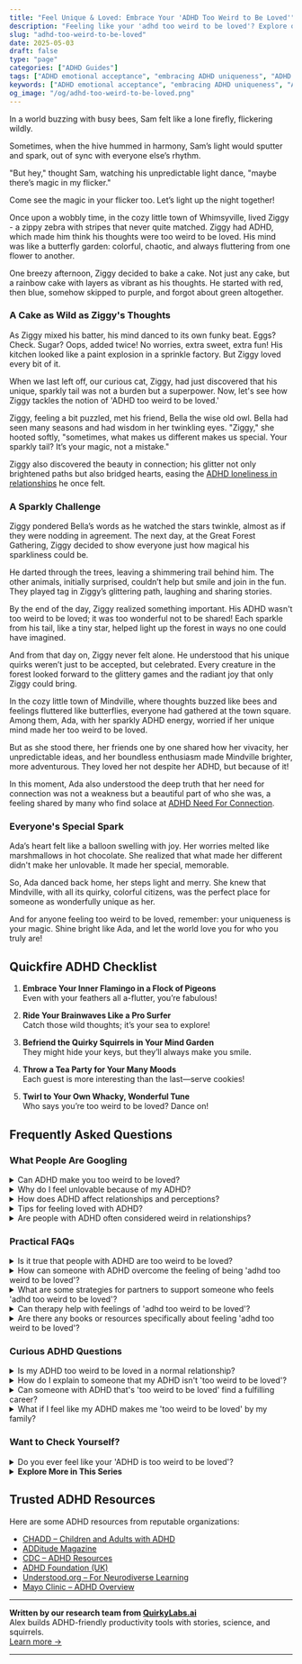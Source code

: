 ```yaml
---
title: "Feel Unique & Loved: Embrace Your 'ADHD Too Weird to Be Loved'"
description: "Feeling like your 'adhd too weird to be loved'? Explore our blog where you'll find magical insights and cozy stories to make you feel seen and cherished. Let's celebrate your unique flicker together!"
slug: "adhd-too-weird-to-be-loved"
date: 2025-05-03
draft: false
type: "page"
categories: ["ADHD Guides"]
tags: ["ADHD emotional acceptance", "embracing ADHD uniqueness", "ADHD and self-love", "ADHD creative expression", "ADHD too weird to be loved", "celebrating ADHD differences", "ADHD adults' stories"]
keywords: ["ADHD emotional acceptance", "embracing ADHD uniqueness", "ADHD and self-love", "ADHD creative expression", "ADHD too weird to be loved", "celebrating ADHD differences", "ADHD adults' stories"]
og_image: "/og/adhd-too-weird-to-be-loved.png"
---
```


In a world buzzing with busy bees, Sam felt like a lone firefly, flickering wildly.

Sometimes, when the hive hummed in harmony, Sam’s light would sputter and spark, out of sync with everyone else’s rhythm.

"But hey," thought Sam, watching his unpredictable light dance, "maybe there’s magic in my flicker."

Come see the magic in your flicker too. Let’s light up the night together!

Once upon a wobbly time, in the cozy little town of Whimsyville, lived Ziggy - a zippy zebra with stripes that never quite matched. Ziggy had ADHD, which made him think his thoughts were too weird to be loved. His mind was like a butterfly garden: colorful, chaotic, and always fluttering from one flower to another.

One breezy afternoon, Ziggy decided to bake a cake. Not just any cake, but a rainbow cake with layers as vibrant as his thoughts. He started with red, then blue, somehow skipped to purple, and forgot about green altogether.

### A Cake as Wild as Ziggy's Thoughts

As Ziggy mixed his batter, his mind danced to its own funky beat. Eggs? Check. Sugar? Oops, added twice! No worries, extra sweet, extra fun! His kitchen looked like a paint explosion in a sprinkle factory. But Ziggy loved every bit of it.

When we last left off, our curious cat, Ziggy, had just discovered that his unique, sparkly tail was not a burden but a superpower. Now, let's see how Ziggy tackles the notion of 'ADHD too weird to be loved.'

Ziggy, feeling a bit puzzled, met his friend, Bella the wise old owl. Bella had seen many seasons and had wisdom in her twinkling eyes. "Ziggy," she hooted softly, "sometimes, what makes us different makes us special. Your sparkly tail? It’s your magic, not a mistake."

Ziggy also discovered the beauty in connection; his glitter not only brightened paths but also bridged hearts, easing the [ADHD loneliness in relationships](/pages/adhd-loneliness-in-relationships/) he once felt.

### A Sparkly Challenge

Ziggy pondered Bella’s words as he watched the stars twinkle, almost as if they were nodding in agreement. The next day, at the Great Forest Gathering, Ziggy decided to show everyone just how magical his sparkliness could be.

He darted through the trees, leaving a shimmering trail behind him. The other animals, initially surprised, couldn’t help but smile and join in the fun. They played tag in Ziggy’s glittering path, laughing and sharing stories.

By the end of the day, Ziggy realized something important. His ADHD wasn't too weird to be loved; it was too wonderful not to be shared! Each sparkle from his tail, like a tiny star, helped light up the forest in ways no one could have imagined.

And from that day on, Ziggy never felt alone. He understood that his unique quirks weren’t just to be accepted, but celebrated. Every creature in the forest looked forward to the glittery games and the radiant joy that only Ziggy could bring.

In the cozy little town of Mindville, where thoughts buzzed like bees and feelings fluttered like butterflies, everyone had gathered at the town square. Among them, Ada, with her sparkly ADHD energy, worried if her unique mind made her too weird to be loved.

But as she stood there, her friends one by one shared how her vivacity, her unpredictable ideas, and her boundless enthusiasm made Mindville brighter, more adventurous. They loved her not despite her ADHD, but because of it!

In this moment, Ada also understood the deep truth that her need for connection was not a weakness but a beautiful part of who she was, a feeling shared by many who find solace at [ADHD Need For Connection](/pages/adhd-need-for-connection/).

### Everyone's Special Spark

Ada’s heart felt like a balloon swelling with joy. Her worries melted like marshmallows in hot chocolate. She realized that what made her different didn't make her unlovable. It made her special, memorable.

So, Ada danced back home, her steps light and merry. She knew that Mindville, with all its quirky, colorful citizens, was the perfect place for someone as wonderfully unique as her.

And for anyone feeling too weird to be loved, remember: your uniqueness is your magic. Shine bright like Ada, and let the world love you for who you truly are!

## Quickfire ADHD Checklist

1. **Embrace Your Inner Flamingo in a Flock of Pigeons**  
   Even with your feathers all a-flutter, you’re fabulous!

2. **Ride Your Brainwaves Like a Pro Surfer**  
   Catch those wild thoughts; it’s your sea to explore!

3. **Befriend the Quirky Squirrels in Your Mind Garden**  
   They might hide your keys, but they’ll always make you smile.

4. **Throw a Tea Party for Your Many Moods**  
   Each guest is more interesting than the last—serve cookies!

5. **Twirl to Your Own Whacky, Wonderful Tune**  
   Who says you’re too weird to be loved? Dance on!

## Frequently Asked Questions



### What People Are Googling

<details><summary>Can ADHD make you too weird to be loved?</summary><p>Absolutely not! ADHD certainly brings its unique set of traits and quirks, but these are part of what makes you, you — and that's something truly special. The qualities that come with ADHD, like creativity, passion, and a dynamic way of thinking, can actually be really endearing and attractive to others. Remember, everyone has their own idiosyncrasies, and it's about finding someone who appreciates and loves yours. So, embrace your wonderful self – there's definitely love out there that's just right for you.</p></details>
<details><summary>Why do I feel unlovable because of my ADHD?</summary><p>It's really common to feel that way, especially when ADHD can make certain aspects of relationships more challenging, like remembering dates or staying focused in conversations. Remember, though, these struggles don’t define your worth or your capacity to be loved. ADHD can actually bring unique strengths and perspectives to a relationship, like creativity and spontaneity! It's important to recognize and celebrate these qualities in yourself, and to remember that everyone deserves love and understanding, including you.</p></details>
<details><summary>How does ADHD affect relationships and perceptions?</summary><p>ADHD can certainly weave its unique pattern into relationships and the way perceptions are formed. Those with ADHD might find that their spontaneity and energy bring a vibrant dynamic to interactions, but they might also struggle with consistency and attentiveness, which can sometimes be misunderstood by others. In relationships, the challenges might include difficulties with time management or remembering important details, which can be perceived as a lack of care or commitment. However, with open communication and mutual understanding, these hurdles can be navigated beautifully, allowing relationships to flourish and deepen.</p></details>
<details><summary>Tips for feeling loved with ADHD?</summary><p>Absolutely, feeling loved and connected is so important, especially when you have ADHD! A great tip is to openly communicate your needs and feelings with your loved ones. Sometimes, those without ADHD might not fully understand how it affects you, so explaining your unique experiences can help them support you better. Also, try to engage in activities together that make you feel good and appreciated, whether it’s a quiet evening chatting, a walk in the park, or a fun game night. Remember, your needs are important, and it's okay to ask for what helps you feel loved and secure.</p></details>
<details><summary>Are people with ADHD often considered weird in relationships?</summary><p>Absolutely, many people with ADHD might feel labeled as "weird" in relationships by those who don't quite understand the unique quirks and energy they bring. It's essential to remember that everyone has their unique traits, and what makes someone stand out isn't a flaw—it's a feature! The creativity, enthusiasm, and spontaneous spirit that many with ADHD possess can add a wonderful dynamic to a relationship. Embracing and communicating your needs and qualities can help bridge understanding and create a deeper connection with your partner.</p></details>



### Practical FAQs

<details><summary>Is it true that people with ADHD are too weird to be loved?</summary><p>Absolutely not! Everyone, including those with ADHD, has unique traits that make them special and lovable. ADHD can certainly bring about behaviors and ways of thinking that are different, but this diversity is part of what makes each person interesting and valuable. It’s important to remember that love is based on respect, understanding, and acceptance, which everyone deserves – ADHD just adds a bit of extra sparkle to the mix!</p></details>
<details><summary>How can someone with ADHD overcome the feeling of being 'adhd too weird to be loved'?</summary><p>Feeling like you’re “too weird to be loved” because of your ADHD traits can be really tough, but remember, your unique qualities also bring so much sparkle and creativity to the world! It’s important to surround yourself with people who appreciate your individuality and understand the ADHD experience. Engaging with supportive communities, either in-person or online, can help remind you that you're not alone and your traits are also your strengths. Lastly, practicing self-compassion and reminding yourself of your positive qualities can boost your self-esteem and help you see just how lovable you truly are.</p></details>
<details><summary>What are some strategies for partners to support someone who feels 'adhd too weird to be loved'?</summary><p>Absolutely, feeling "too weird to be loved" because of ADHD traits can be really tough, but there's so much room for support and understanding. One loving strategy is for partners to actively celebrate the unique qualities and strengths that ADHD brings into their relationship, like creativity or a keen sense of intuition. It’s also helpful to engage in open, non-judgmental discussions about how ADHD affects them, which can foster empathy and deeper connection. Lastly, establishing a routine together that accommodates the ADHD partner's needs can provide a reassuring structure, making daily life a little less overwhelming and a lot more supportive.</p></details>
<details><summary>Can therapy help with feelings of 'adhd too weird to be loved'?</summary><p>Absolutely, therapy can be a wonderful space to explore and address feelings of feeling "too weird to be loved" because of ADHD. It's common for those with ADHD to feel misunderstood or out of step with others, and therapy provides a supportive environment where you can discuss these feelings openly. A therapist, especially one familiar with ADHD, can help you work through these emotions, build self-acceptance, and recognize your unique strengths and qualities. Remember, your uniqueness is not just okay—it's worth celebrating!</p></details>
<details><summary>Are there any books or resources specifically about feeling 'adhd too weird to be loved'?</summary><p>Absolutely, feelings of being "too weird to be loved" because of ADHD can be really tough, but you're not alone in this. A highly recommended book is "ADHD Alien" by Pina Varnel, which explores these feelings through relatable comics and heartfelt insights. Another great resource is "You Mean I'm Not Lazy, Stupid or Crazy?!" by Kate Kelly and Peggy Ramundo, which offers a compassionate look at the emotional aspects of living with ADHD. These books can provide comfort and a deeper understanding of how ADHD affects self-perception and relationships, helping you see that your unique qualities are indeed lovable.</p></details>



### Curious ADHD Questions

<details><summary>Is my ADHD too weird to be loved in a normal relationship?</summary><p>Absolutely not! Your ADHD is a unique part of who you are, and it brings its own special blend of qualities to any relationship. Many people find that the creativity, enthusiasm, and unique perspective of someone with ADHD enrich their connections. It's all about finding the right person who appreciates the real you, quirks and all. Love doesn’t demand perfection; it thrives on genuine connection and understanding.</p></details>
<details><summary>How do I explain to someone that my ADHD isn't 'too weird to be loved'?</summary><p>Oh, that's such an important thing to communicate! Start by reminding them that ADHD is just one facet of the beautiful gem that is you—it doesn't define your worth or your capacity to be loved. You might explain how ADHD influences your thoughts and behaviors in unique ways that are simply part of the diverse human experience. It's also helpful to share how meaningful connections and understanding can really make a difference in managing ADHD. Remember, everyone has quirks; yours just come with a label that helps you understand them better!</p></details>
<details><summary>Can someone with ADHD that's 'too weird to be loved' find a fulfilling career?</summary><p>Absolutely, you can find a fulfilling career! In fact, your unique qualities and perspectives are invaluable in many fields. Many people with ADHD thrive in creative, dynamic, and innovative careers where thinking outside the box is a prized skill. It’s all about finding a role that resonates with your interests and strengths, and where your "weirdness" is seen as the wonderful asset it truly is. Keep exploring and embracing your uniqueness!</p></details>
<details><summary>What if I feel like my ADHD makes me 'too weird to be loved' by my family?</summary><p>Oh, I hear you, and it’s really common to feel that way sometimes, especially when ADHD can make us feel out of sync with those around us. Remember, your uniqueness is a genuine part of who you are and adds color and diversity to your family's life, even if it doesn’t always feel that way. It’s important to communicate how you feel with your loved ones, as more often than not, they cherish you, quirks and all. Together, you can find understanding and mutual ways to connect, ensuring that you feel valued and loved, just as you are.</p></details>



### Want to Check Yourself?

<details><summary>Do you ever feel like your 'ADHD is too weird to be loved'?</summary><p>Absolutely, it's not uncommon to feel that way, but remember, your ADHD is just one part of the vibrant tapestry that makes you uniquely you. Each person has their quirks and characteristics, and those with ADHD just have their own special flavor of them. It's important to recognize that the right people will cherish you for who you are, including your ADHD. You are definitely lovable, and your unique perspective can bring creativity, spontaneity, and passion to your relationships.</p></details>

<script type="application/ld+json">
{
  "@context": "https://schema.org",
  "@type": "FAQPage",
  "mainEntity": [
    {
      "@type": "Question",
      "name": "Can ADHD make you too weird to be loved?",
      "acceptedAnswer": {
        "@type": "Answer",
        "text": "Absolutely not! ADHD certainly brings its unique set of traits and quirks, but these are part of what makes you, you \u2014 and that's something truly special. The qualities that come with ADHD, like creativity, passion, and a dynamic way of thinking, can actually be really endearing and attractive to others. Remember, everyone has their own idiosyncrasies, and it's about finding someone who appreciates and loves yours. So, embrace your wonderful self \u2013 there's definitely love out there that's just right for you."
      }
    },
    {
      "@type": "Question",
      "name": "Why do I feel unlovable because of my ADHD?",
      "acceptedAnswer": {
        "@type": "Answer",
        "text": "It's really common to feel that way, especially when ADHD can make certain aspects of relationships more challenging, like remembering dates or staying focused in conversations. Remember, though, these struggles don\u2019t define your worth or your capacity to be loved. ADHD can actually bring unique strengths and perspectives to a relationship, like creativity and spontaneity! It's important to recognize and celebrate these qualities in yourself, and to remember that everyone deserves love and understanding, including you."
      }
    },
    {
      "@type": "Question",
      "name": "How does ADHD affect relationships and perceptions?",
      "acceptedAnswer": {
        "@type": "Answer",
        "text": "ADHD can certainly weave its unique pattern into relationships and the way perceptions are formed. Those with ADHD might find that their spontaneity and energy bring a vibrant dynamic to interactions, but they might also struggle with consistency and attentiveness, which can sometimes be misunderstood by others. In relationships, the challenges might include difficulties with time management or remembering important details, which can be perceived as a lack of care or commitment. However, with open communication and mutual understanding, these hurdles can be navigated beautifully, allowing relationships to flourish and deepen."
      }
    },
    {
      "@type": "Question",
      "name": "Tips for feeling loved with ADHD?",
      "acceptedAnswer": {
        "@type": "Answer",
        "text": "Absolutely, feeling loved and connected is so important, especially when you have ADHD! A great tip is to openly communicate your needs and feelings with your loved ones. Sometimes, those without ADHD might not fully understand how it affects you, so explaining your unique experiences can help them support you better. Also, try to engage in activities together that make you feel good and appreciated, whether it\u2019s a quiet evening chatting, a walk in the park, or a fun game night. Remember, your needs are important, and it's okay to ask for what helps you feel loved and secure."
      }
    },
    {
      "@type": "Question",
      "name": "Are people with ADHD often considered weird in relationships?",
      "acceptedAnswer": {
        "@type": "Answer",
        "text": "Absolutely, many people with ADHD might feel labeled as \"weird\" in relationships by those who don't quite understand the unique quirks and energy they bring. It's essential to remember that everyone has their unique traits, and what makes someone stand out isn't a flaw\u2014it's a feature! The creativity, enthusiasm, and spontaneous spirit that many with ADHD possess can add a wonderful dynamic to a relationship. Embracing and communicating your needs and qualities can help bridge understanding and create a deeper connection with your partner."
      }
    }
  ]
}
</script>
<script type="application/ld+json">
{
  "@context": "https://schema.org",
  "@type": "Article",
  "author": {
    "@type": "Person",
    "name": "QuirkyLabs",
    "url": "https://quirkylabs.ai/about"
  },
  "headline": "\"Feel Unique & Loved: Embrace Your 'ADHD Too Weird to Be Loved'\"",
  "mainEntityOfPage": "https://blog.quirkylabs.ai/pages/adhd-too-weird-to-be-loved/",
  "datePublished": "2025-05-03"
}
</script>
<script type="application/ld+json">
{
  "@context": "https://schema.org",
  "@type": "BreadcrumbList",
  "itemListElement": [
    {
      "@type": "ListItem",
      "position": 1,
      "name": "Home",
      "item": "https://quirkylabs.ai/"
    },
    {
      "@type": "ListItem",
      "position": 2,
      "name": "Blog",
      "item": "https://blog.quirkylabs.ai/"
    },
    {
      "@type": "ListItem",
      "position": 3,
      "name": "\"Feel Unique & Loved: Embrace Your 'ADHD Too Weird to Be Loved'\"",
      "item": "https://blog.quirkylabs.ai/pages/adhd-too-weird-to-be-loved/"
    }
  ]
}
</script>

<details>
<summary><strong>Explore More in This Series</strong></summary>

- [Adhd Feel Alone](/pages/adhd-feel-alone/)
- [Adhd Rejection Sensitivity](/pages/adhd-rejection-sensitivity/)
- [Adhd Loneliness In Relationships](/pages/adhd-loneliness-in-relationships/)
- [Adhd Social Anxiety Layer](/pages/adhd-social-anxiety-layer/)
- [Adhd Connection Overwhelm](/pages/adhd-connection-overwhelm/)
- [Adhd Fear Of Being Too Much](/pages/adhd-fear-of-being-too-much/)
- [Adhd No One Understands Me](/pages/adhd-no-one-understands-me/)
- [Adhd Hiding True Self](/pages/adhd-hiding-true-self/)
</details>



## Trusted ADHD Resources

Here are some ADHD resources from reputable organizations:

- [CHADD – Children and Adults with ADHD](https://chadd.org)
- [ADDitude Magazine](https://www.additudemag.com)
- [CDC – ADHD Resources](https://www.cdc.gov/ncbddd/adhd)
- [ADHD Foundation (UK)](https://www.adhdfoundation.org.uk)
- [Understood.org – For Neurodiverse Learning](https://www.understood.org)
- [Mayo Clinic – ADHD Overview](https://www.mayoclinic.org/diseases-conditions/adhd)


---

**Written by our research team from [QuirkyLabs.ai](https://quirkylabs.ai)**  
Alex builds ADHD-friendly productivity tools with stories, science, and squirrels.  
[Learn more →](https://quirkylabs.ai)

---